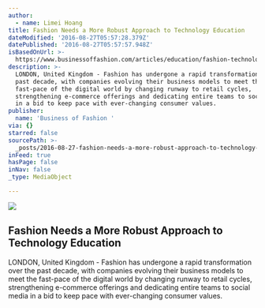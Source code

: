 ```yaml
---
author:
  - name: Limei Hoang
title: Fashion Needs a More Robust Approach to Technology Education
dateModified: '2016-08-27T05:57:28.379Z'
datePublished: '2016-08-27T05:57:57.948Z'
isBasedOnUrl: >-
  https://www.businessoffashion.com/articles/education/fashion-technology-digital-education?utm_source=Subscribers&utm_campaign=ab82523603-&utm_medium=email&utm_term=0_d2191372b3-ab82523603-419246737
description: >-
  LONDON, United Kingdom - Fashion has undergone a rapid transformation over the
  past decade, with companies evolving their business models to meet the
  fast-pace of the digital world by changing runway to retail cycles,
  strengthening e-commerce offerings and dedicating entire teams to social media
  in a bid to keep pace with ever-changing consumer values.
publisher:
  name: 'Business of Fashion '
via: {}
starred: false
sourcePath: >-
  _posts/2016-08-27-fashion-needs-a-more-robust-approach-to-technology-education.md
inFeed: true
hasPage: false
inNav: false
_type: MediaObject

---
```

<article style=""><img src="https://img.businessoffashion.com/1024/576/magic/site/uploads/2016/08/MG_1257.jpg" /><h1>Fashion Needs a More Robust Approach to Technology Education</h1><p>LONDON, United Kingdom - Fashion has undergone a rapid transformation over the past decade, with companies evolving their business models to meet the fast-pace of the digital world by changing runway to retail cycles, strengthening e-commerce offerings and dedicating entire teams to social media in a bid to keep pace with ever-changing consumer values.</p></article>